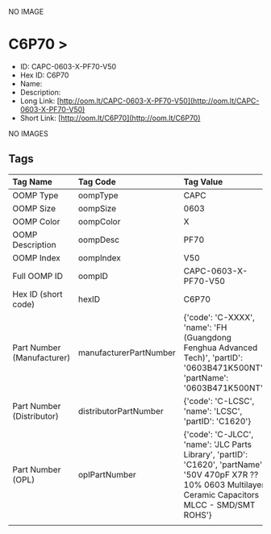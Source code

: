 


  
NO IMAGE  
# C6P70 > 

- ID: CAPC-0603-X-PF70-V50
- Hex ID: C6P70
- Name: 
- Description: 
- Long Link: [http://oom.lt/CAPC-0603-X-PF70-V50](http://oom.lt/CAPC-0603-X-PF70-V50)
- Short Link: [http://oom.lt/C6P70](http://oom.lt/C6P70)
  
NO IMAGES  
## Tags
  

|Tag Name|Tag Code|Tag Value|
| :--- | :--- | :--- |
|OOMP Type|oompType|CAPC|
|OOMP Size|oompSize|0603|
|OOMP Color|oompColor|X|
|OOMP Description|oompDesc|PF70|
|OOMP Index|oompIndex|V50|
|Full OOMP ID|oompID|CAPC-0603-X-PF70-V50|
|Hex ID (short code)|hexID|C6P70|
|Part Number (Manufacturer)|manufacturerPartNumber|{'code': 'C-XXXX', 'name': 'FH (Guangdong Fenghua Advanced Tech)', 'partID': '0603B471K500NT', 'partName': '0603B471K500NT'}|
|Part Number (Distributor)|distributorPartNumber|{'code': 'C-LCSC', 'name': 'LCSC', 'partID': 'C1620'}|
|Part Number (OPL)|oplPartNumber|{'code': 'C-JLCC', 'name': 'JLC Parts Library', 'partID': 'C1620', 'partName': '50V 470pF X7R ??10% 0603  Multilayer Ceramic Capacitors MLCC - SMD/SMT ROHS'}|
||||
